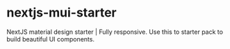 # nextjs-mui-starter
NextJS material design starter | Fully responsive. Use this to starter pack to build beautiful UI components. 
